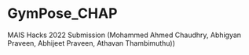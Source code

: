 # GymPose_CHAP
MAIS Hacks 2022 Submission (Mohammed Ahmed Chaudhry, Abhigyan Praveen, Abhijeet Praveen, Athavan Thambimuthu))
